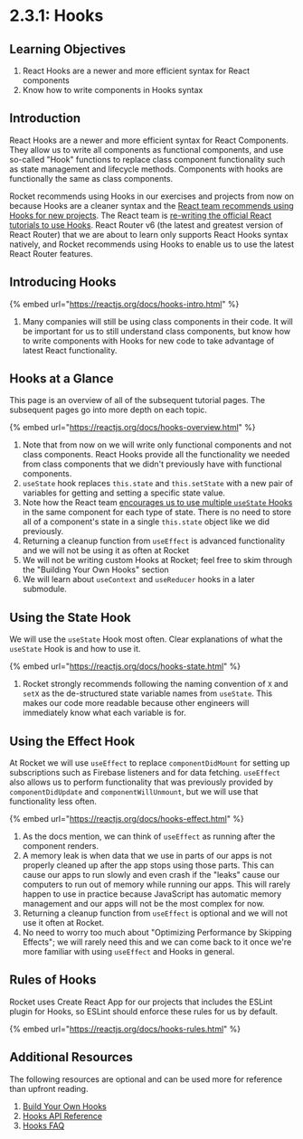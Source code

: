# 2.3.1: Hooks

## Learning Objectives

1. React Hooks are a newer and more efficient syntax for React components
2. Know how to write components in Hooks syntax

## Introduction

React Hooks are a newer and more efficient syntax for React Components. They allow us to write all components as functional components, and use so-called "Hook" functions to replace class component functionality such as state management and lifecycle methods. Components with hooks are functionally the same as class components.

Rocket recommends using Hooks in our exercises and projects from now on because Hooks are a cleaner syntax and the [React team recommends using Hooks for new projects](https://reactjs.org/docs/hooks-faq.html#should-i-use-hooks-classes-or-a-mix-of-both). The React team is [re-writing the official React tutorials to use Hooks](https://beta.reactjs.org/). React Router v6 (the latest and greatest version of React Router) that we are about to learn only supports React Hooks syntax natively, and Rocket recommends using Hooks to enable us to use the latest React Router features.

## Introducing Hooks

{% embed url="https://reactjs.org/docs/hooks-intro.html" %}

1. Many companies will still be using class components in their code. It will be important for us to still understand class components, but know how to write components with Hooks for new code to take advantage of latest React functionality.

## Hooks at a Glance

This page is an overview of all of the subsequent tutorial pages. The subsequent pages go into more depth on each topic.

{% embed url="https://reactjs.org/docs/hooks-overview.html" %}

1. Note that from now on we will write only functional components and not class components. React Hooks provide all the functionality we needed from class components that we didn't previously have with functional components.
2. `useState` hook replaces `this.state` and `this.setState` with a new pair of variables for getting and setting a specific state value.
3. Note how the React team [encourages us to use multiple `useState` Hooks](https://reactjs.org/docs/hooks-faq.html#should-i-use-one-or-many-state-variables) in the same component for each type of state. There is no need to store all of a component's state in a single `this.state` object like we did previously.
4. Returning a cleanup function from `useEffect` is advanced functionality and we will not be using it as often at Rocket
5. We will not be writing custom Hooks at Rocket; feel free to skim through the "Building Your Own Hooks" section
6. We will learn about `useContext` and `useReducer` hooks in a later submodule.

## Using the State Hook

We will use the `useState` Hook most often. Clear explanations of what the `useState` Hook is and how to use it.

{% embed url="https://reactjs.org/docs/hooks-state.html" %}

1. Rocket strongly recommends following the naming convention of `X` and `setX` as the de-structured state variable names from `useState`. This makes our code more readable because other engineers will immediately know what each variable is for.

## Using the Effect Hook

At Rocket we will use `useEffect` to replace `componentDidMount` for setting up subscriptions such as Firebase listeners and for data fetching. `useEffect` also allows us to perform functionality that was previously provided by `componentDidUpdate` and `componentWillUnmount`, but we will use that functionality less often.

{% embed url="https://reactjs.org/docs/hooks-effect.html" %}

1. As the docs mention, we can think of `useEffect` as running after the component renders.
2. A memory leak is when data that we use in parts of our apps is not properly cleaned up after the app stops using those parts. This can cause our apps to run slowly and even crash if the "leaks" cause our computers to run out of memory while running our apps. This will rarely happen to use in practice because JavaScript has automatic memory management and our apps will not be the most complex for now.
3. Returning a cleanup function from `useEffect` is optional and we will not use it often at Rocket.
4. No need to worry too much about "Optimizing Performance by Skipping Effects"; we will rarely need this and we can come back to it once we're more familiar with using `useEffect` and Hooks in general.

## Rules of Hooks

Rocket uses Create React App for our projects that includes the ESLint plugin for Hooks, so ESLint should enforce these rules for us by default.

{% embed url="https://reactjs.org/docs/hooks-rules.html" %}

## Additional Resources

The following resources are optional and can be used more for reference than upfront reading.

1. [Build Your Own Hooks](https://reactjs.org/docs/hooks-custom.html)
2. [Hooks API Reference](https://reactjs.org/docs/hooks-reference.html)
3. [Hooks FAQ](https://reactjs.org/docs/hooks-faq.html)
